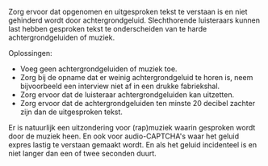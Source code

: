 <!-- @license CC0-1.0 -->

Zorg ervoor dat opgenomen en uitgesproken tekst te verstaan is en niet gehinderd wordt door achtergrondgeluid.
Slechthorende luisteraars kunnen last hebben gesproken tekst te onderscheiden van te harde achtergrondgeluiden of muziek.

Oplossingen:

- Voeg geen achtergrondgeluiden of muziek toe.
- Zorg bij de opname dat er weinig achtergrondgeluid te horen is, neem bijvoorbeeld een interview niet af in een drukke fabriekshal.
- Zorg ervoor dat de luisteraar achtergrondgeluiden kan uitzetten.
- Zorg ervoor dat de achtergrondgeluiden ten minste 20 decibel zachter zijn dan de uitgesproken tekst.

Er is natuurlijk een uitzondering voor (rap)muziek waarin gesproken wordt door de muziek heen. En ook voor audio-CAPTCHA's waar het geluid expres lastig te verstaan gemaakt wordt. En als het geluid incidenteel is en niet langer dan een of twee seconden duurt.
